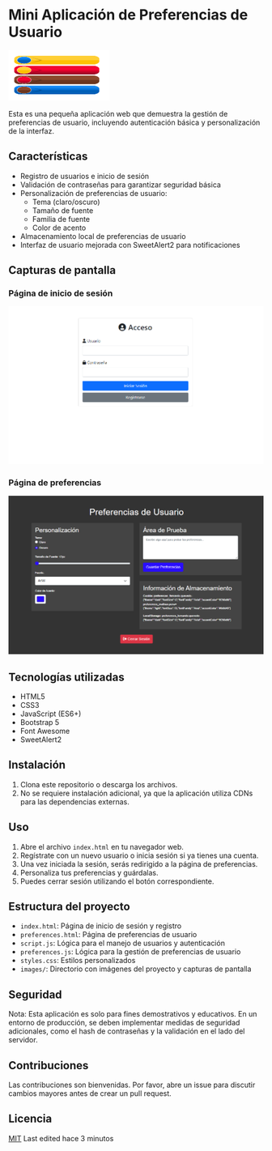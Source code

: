 # Mini Aplicación de Preferencias de Usuario

<img src="images/logo.png" alt="Logo de la aplicación" width="200" height="100">

Esta es una pequeña aplicación web que demuestra la gestión de preferencias de usuario, incluyendo autenticación básica y personalización de la interfaz.

## Características

- Registro de usuarios e inicio de sesión
- Validación de contraseñas para garantizar seguridad básica
- Personalización de preferencias de usuario:
  - Tema (claro/oscuro)
  - Tamaño de fuente
  - Familia de fuente
  - Color de acento
- Almacenamiento local de preferencias de usuario
- Interfaz de usuario mejorada con SweetAlert2 para notificaciones

## Capturas de pantalla

### Página de inicio de sesión
![Página de inicio de sesión](images/login.png)

### Página de preferencias
![Página de preferencias](images/preferences.png)

## Tecnologías utilizadas

- HTML5
- CSS3
- JavaScript (ES6+)
- Bootstrap 5
- Font Awesome
- SweetAlert2

## Instalación

1. Clona este repositorio o descarga los archivos.
2. No se requiere instalación adicional, ya que la aplicación utiliza CDNs para las dependencias externas.

## Uso

1. Abre el archivo `index.html` en tu navegador web.
2. Regístrate con un nuevo usuario o inicia sesión si ya tienes una cuenta.
3. Una vez iniciada la sesión, serás redirigido a la página de preferencias.
4. Personaliza tus preferencias y guárdalas.
5. Puedes cerrar sesión utilizando el botón correspondiente.


## Estructura del proyecto

- `index.html`: Página de inicio de sesión y registro
- `preferences.html`: Página de preferencias de usuario
- `script.js`: Lógica para el manejo de usuarios y autenticación
- `preferences.js`: Lógica para la gestión de preferencias de usuario
- `styles.css`: Estilos personalizados
- `images/`: Directorio con imágenes del proyecto y capturas de pantalla

## Seguridad

Nota: Esta aplicación es solo para fines demostrativos y educativos. En un entorno de producción, se deben implementar medidas de seguridad adicionales, como el hash de contraseñas y la validación en el lado del servidor.

## Contribuciones

Las contribuciones son bienvenidas. Por favor, abre un issue para discutir cambios mayores antes de crear un pull request.

## Licencia

[MIT](https://choosealicense.com/licenses/mit/)
Last edited hace 3 minutos


